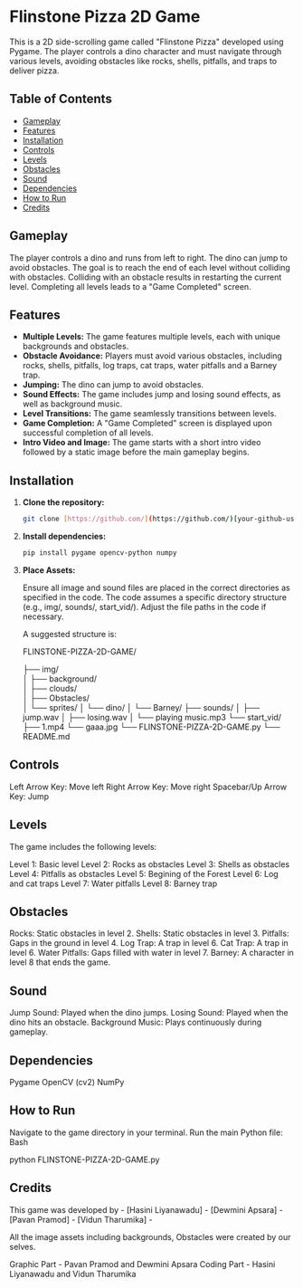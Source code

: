 # Flinstone Pizza 2D Game

This is a 2D side-scrolling game called "Flinstone Pizza" developed using Pygame. The player controls a dino character and must navigate through various levels, avoiding obstacles like rocks, shells, pitfalls, and traps to deliver pizza.

## Table of Contents

- [Gameplay](#gameplay)
- [Features](#features)
- [Installation](#installation)
- [Controls](#controls)
- [Levels](#levels)
- [Obstacles](#obstacles)
- [Sound](#sound)
- [Dependencies](#dependencies)
- [How to Run](#how-to-run)
- [Credits](#credits)

## Gameplay

The player controls a dino and runs from left to right. The dino can jump to avoid obstacles. The goal is to reach the end of each level without colliding with obstacles.  Colliding with an obstacle results in restarting the current level. Completing all levels leads to a "Game Completed" screen.

## Features

- **Multiple Levels:** The game features multiple levels, each with unique backgrounds and obstacles.
- **Obstacle Avoidance:** Players must avoid various obstacles, including rocks, shells, pitfalls, log traps, cat traps, water pitfalls and a Barney trap.
- **Jumping:** The dino can jump to avoid obstacles.
- **Sound Effects:**  The game includes jump and losing sound effects, as well as background music.
- **Level Transitions:**  The game seamlessly transitions between levels.
- **Game Completion:** A "Game Completed" screen is displayed upon successful completion of all levels.
- **Intro Video and Image:** The game starts with a short intro video followed by a static image before the main gameplay begins.

## Installation

1. **Clone the repository:**
   ```bash
   git clone [https://github.com/](https://github.com/)[your-github-username]/FLINSTONE-PIZZA-2D-GAME.git  # Replace with your repo URL

2. **Install dependencies:**
   ```bash
   pip install pygame opencv-python numpy

3. **Place Assets:**

   Ensure all image and sound files are placed in the correct directories as specified in the code.  The code assumes a specific directory structure (e.g., img/, sounds/, 
   start_vid/).  Adjust the file paths in the code if necessary.

   A suggested structure is:

   FLINSTONE-PIZZA-2D-GAME/

   ├── img/  
   │   ├── background/  
   │   ├── clouds/  
   │   ├── Obstacles/  
   │   └── sprites/
   │       └── dino/
   │       └── Barney/
   ├── sounds/
   │   ├── jump.wav
   │   ├── losing.wav
   │   └── playing music.mp3
   └── start_vid/
       ├── 1.mp4
       └── gaaa.jpg
   └── FLINSTONE-PIZZA-2D-GAME.py
   └── README.md


## Controls

Left Arrow Key: Move left
Right Arrow Key: Move right
Spacebar/Up Arrow Key: Jump

## Levels

The game includes the following levels:

Level 1: Basic level
Level 2: Rocks as obstacles
Level 3: Shells as obstacles
Level 4: Pitfalls as obstacles
Level 5: Begining of the Forest
Level 6: Log and cat traps
Level 7: Water pitfalls
Level 8: Barney trap

## Obstacles

Rocks: Static obstacles in level 2.
Shells: Static obstacles in level 3.
Pitfalls: Gaps in the ground in level 4.
Log Trap: A trap in level 6.
Cat Trap: A trap in level 6.
Water Pitfalls: Gaps filled with water in level 7.
Barney: A character in level 8 that ends the game.

## Sound

Jump Sound: Played when the dino jumps.
Losing Sound: Played when the dino hits an obstacle.
Background Music: Plays continuously during gameplay.

## Dependencies

Pygame
OpenCV (cv2)
NumPy

## How to Run

Navigate to the game directory in your terminal.
Run the main Python file:
Bash

python FLINSTONE-PIZZA-2D-GAME.py

## Credits
This game was developed by - [Hasini Liyanawadu] - 
                             [Dewmini Apsara] -   
                             [Pavan Pramod] - 
                             [Vidun Tharumika] - 
                             
All the image assets including backgrounds, Obstacles were created by our selves.

Graphic Part - Pavan Pramod and Dewmini Apsara
Coding Part - Hasini Liyanawadu and Vidun Tharumika
